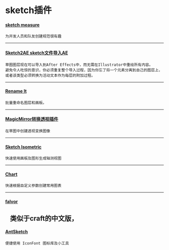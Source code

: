 # sketch插件
#### [sketch measure](http://utom.design/measure/) 
    为开发人员和队友创建规范很有趣
---
#### [Sketch2AE sketch文件导入AE](https://google.github.io/sketch2ae/)  
    草图图层现在可以导入到After Effects中，而无需在Illustrator中重绘所有内容。
    避免令人吃惊的意识，你必须重复整个导入过程，因为你忘了将一个元素分离到自己的图层上，
    或者该类型必须转换为活动文本作为每层的附加过程。
---
#### [Rename It](http://rodi01.github.io/RenameIt/)  
    批量重命名图层和画板。
---
#### [MagicMirror转换透视插件](https://github.com/yinyijun/MagicMirror)  
    在草图中创建透视变换图像
---
#### [Sketch Isometric ](http://sketch.im/plugins/140)  
    快速使用画板及图形生成轴测视图
---
#### [Chart](http://sketch.im/plugins/126) 
    快速根据自定义参数创建常用图表  
---
#### [falvor](http://www.fancynode.com.cn/flavor) 
    类似于craft的中文版，
---
#### [AntSketch]()  
    便捷使用 IconFont 图标库及小工具
